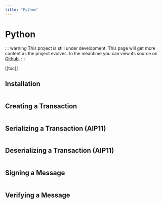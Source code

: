 ```yaml
---
title: "Python"
---
```


# Python

::: warning
This project is still under development. This page will get more content as the project evolves. In the meantime you can view its source on [Github](https://github.com/ArkEcosystem/python-crypto/).
:::

[[toc]]

## Installation

```bash

```

## Creating a Transaction

```python

```

## Serializing a Transaction (AIP11)

```python

```

## Deserializing a Transaction (AIP11)

```python

```

## Signing a Message

```python

```

## Verifying a Message

```python

```
